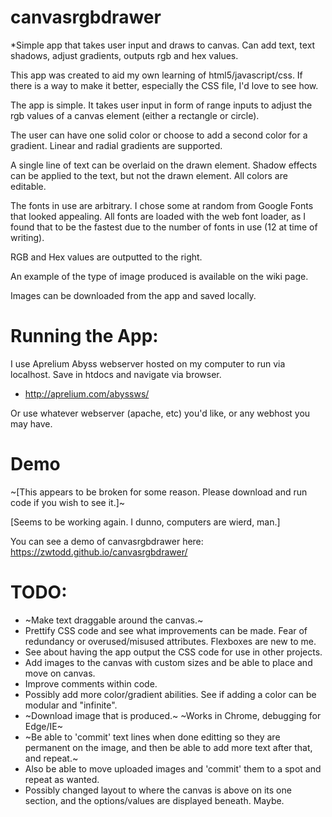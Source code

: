 # canvasrgbdrawer
*Simple app that takes user input and draws to canvas. Can add text, text shadows, adjust gradients, outputs rgb and hex values.

This app was created to aid my own learning of html5/javascript/css. If there is a way to make it better, especially the CSS file, I'd love to see how.

The app is simple. It takes user input in form of range inputs to adjust the rgb values of a canvas element (either a rectangle or circle).

The user can have one solid color or choose to add a second color for a gradient. Linear and radial gradients are supported.

A single line of text can be overlaid on the drawn element. Shadow effects can be applied to the text, but not the drawn element. All colors are editable.

The fonts in use are arbitrary. I chose some at random from Google Fonts that looked appealing. All fonts are loaded with the web font loader, as I found that to be the fastest due to the number of fonts in use (12 at time of writing).

RGB and Hex values are outputted to the right.

An example of the type of image produced is available on the wiki page.

Images can be downloaded from the app and saved locally. 

# Running the App:

I use Aprelium Abyss webserver hosted on my computer to run via localhost. Save in htdocs and navigate via browser.
- http://aprelium.com/abyssws/

Or use whatever webserver (apache, etc) you'd like, or any webhost you may have.

# Demo
~[This appears to be broken for some reason. Please download and run code if you wish to see it.]~

[Seems to be working again. I dunno, computers are wierd, man.]

You can see a demo of canvasrgbdrawer here: https://zwtodd.github.io/canvasrgbdrawer/


# TODO:
- ~Make text draggable around the canvas.~
- Prettify CSS code and see what improvements can be made. Fear of redundancy or overused/misused attributes. Flexboxes are new to me.
- See about having the app output the CSS code for use in other projects. 
- Add images to the canvas with custom sizes and be able to place and move on canvas.
- Improve comments within code.
- Possibly add more color/gradient abilities. See if adding a color can be modular and "infinite".
- ~Download image that is produced.~ ~Works in Chrome, debugging for Edge/IE~
- ~Be able to 'commit' text lines when done editting so they are permanent on the image, and then be able to add more text after that, and repeat.~
- Also be able to move uploaded images and 'commit' them to a spot and repeat as wanted.
- Possibly changed layout to where the canvas is above on its one section, and the options/values are displayed beneath. Maybe.
